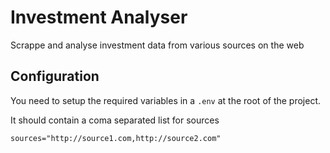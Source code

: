 # Investment Analyser
Scrappe and analyse investment data from various sources on the web

## Configuration
You need to setup the required variables in a `.env` at the root of the project.

It should contain a coma separated list for sources
```
sources="http://source1.com,http://source2.com"
```